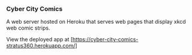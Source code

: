 ### Cyber City Comics
A web server hosted on Heroku that serves web pages that display xkcd web comic strips.

View the deployed app at [https://cyber-city-comics-stratus360.herokuapp.com/]
